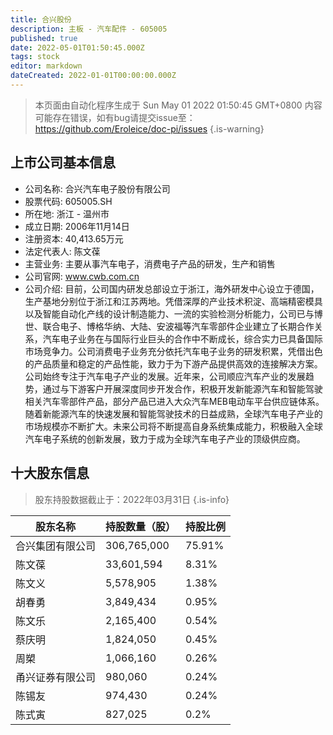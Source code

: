 ```yaml
---
title: 合兴股份
description: 主板 - 汽车配件 - 605005
published: true
date: 2022-05-01T01:50:45.000Z
tags: stock
editor: markdown
dateCreated: 2022-01-01T00:00:00.000Z
---
```


> 本页面由自动化程序生成于 Sun May 01 2022 01:50:45 GMT+0800
> 内容可能存在错误，如有bug请提交issue至：https://github.com/Eroleice/doc-pi/issues
{.is-warning}

## 上市公司基本信息
- 公司名称: 合兴汽车电子股份有限公司
- 股票代码: 605005.SH
- 所在地: 浙江 - 温州市
- 成立日期: 2006年11月14日
- 注册资本: 40,413.65万元
- 法定代表人: 陈文葆
- 主营业务: 主要从事汽车电子，消费电子产品的研发，生产和销售
- 公司官网: www.cwb.com.cn
- 公司介绍: 目前，公司国内研发总部设立于浙江，海外研发中心设立于德国，生产基地分别位于浙江和江苏两地。凭借深厚的产业技术积淀、高端精密模具以及智能自动化产线的设计制造能力、一流的实验检测分析能力，公司已与博世、联合电子、博格华纳、大陆、安波福等汽车零部件企业建立了长期合作关系，汽车电子业务在与国际行业巨头的合作中不断成长，综合实力已具备国际市场竞争力。公司消费电子业务充分依托汽车电子业务的研发积累，凭借出色的产品质量和稳定的产品性能，致力于为下游产品提供高效的连接解决方案。公司始终专注于汽车电子产业的发展。近年来，公司顺应汽车产业的发展趋势，通过与下游客户开展深度同步开发合作，积极开发新能源汽车和智能驾驶相关汽车零部件产品，部分产品已进入大众汽车MEB电动车平台供应链体系。随着新能源汽车的快速发展和智能驾驶技术的日益成熟，全球汽车电子产业的市场规模亦不断扩大。未来公司将不断提高自身系统集成能力，积极融入全球汽车电子系统的创新发展，致力于成为全球汽车电子产业的顶级供应商。


## 十大股东信息
> 股东持股数据截止于：2022年03月31日
{.is-info}

| 股东名称 | 持股数量（股） | 持股比例 |
| --- | --- | --- |
| 合兴集团有限公司 | 306,765,000 | 75.91% |
| 陈文葆 | 33,601,594 | 8.31% |
| 陈文义 | 5,578,905 | 1.38% |
| 胡春勇 | 3,849,434 | 0.95% |
| 陈文乐 | 2,165,400 | 0.54% |
| 蔡庆明 | 1,824,050 | 0.45% |
| 周槊 | 1,066,160 | 0.26% |
| 甬兴证券有限公司 | 980,060 | 0.24% |
| 陈锡友 | 974,430 | 0.24% |
| 陈式寅 | 827,025 | 0.2% |




